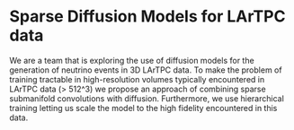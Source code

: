# Sparse Diffusion Models for LArTPC data
We are a team that is exploring the use of diffusion models for the generation of neutrino events in 3D LArTPC data. To make the problem of training tractable in high-resolution volumes typically encountered in LArTPC data (> 512^3) we propose an approach of combining sparse submanifold convolutions with diffusion. Furthermore, we use hierarchical training letting us scale the model to the high fidelity encountered in this data.
